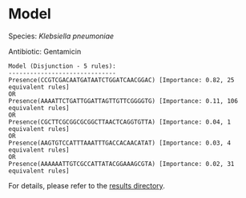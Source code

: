 
# Model

Species: *Klebsiella pneumoniae*

Antibiotic: Gentamicin

```
Model (Disjunction - 5 rules):
------------------------------
Presence(CCGTCGACAATGATAATCTGGATCAACGGAC) [Importance: 0.82, 25 equivalent rules]
OR
Presence(AAAATTCTGATTGGATTAGTTGTTCGGGGTG) [Importance: 0.11, 106 equivalent rules]
OR
Presence(CGCTTCGCGGCGCGGCTTAACTCAGGTGTTA) [Importance: 0.04, 1 equivalent rules]
OR
Presence(AAGTGTCCATTTAAATTTGACCACAACATAT) [Importance: 0.03, 4 equivalent rules]
OR
Presence(AAAAAATTGTCGCCATTATACGGAAAGCGTA) [Importance: 0.02, 31 equivalent rules]

```

For details, please refer to the [results directory](../../../../../results/scm_b/klebsiella%20pneumoniae/gentamicin/repeat_7/).

